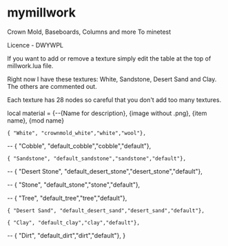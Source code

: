 mymillwork
========

Crown Mold, Baseboards, Columns and more To minetest

Licence - DWYWPL 

If you want to add or remove a texture simply edit the table at the top of millwork.lua file.

Right now I have these textures: White, Sandstone, Desert Sand and Clay. The others are commented out. 

Each texture has 28 nodes so careful that you don't add too many textures.


local material = {--{Name for description}, {image without .png}, {item name}, {mod name}

	{ "White", "crownmold_white","white","wool"},

--	{ "Cobble", "default_cobble","cobble","default"},

	{ "Sandstone", "default_sandstone","sandstone","default"},	

--	{ "Desert Stone", "default_desert_stone","desert_stone","default"},

--	{ "Stone", "default_stone","stone","default"},

--	{ "Tree", "default_tree","tree","default"},

	{ "Desert Sand", "default_desert_sand","desert_sand","default"},

	{ "Clay", "default_clay","clay","default"},

--	{ "Dirt", "default_dirt","dirt","default"},
}
